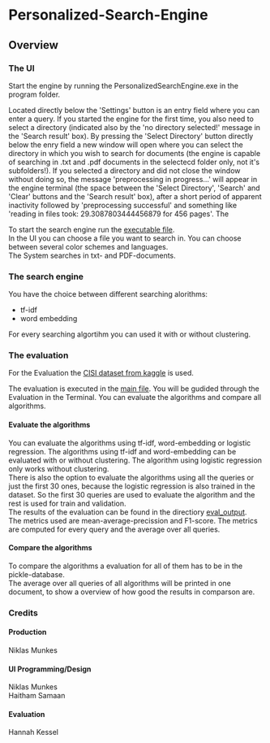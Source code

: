 # Personalized-Search-Engine
## Overview
### The UI
Start the engine by running the PersonalizedSearchEngine.exe in the program folder.

Located directly below the 'Settings' button is an entry field where you can enter a query. If you started the engine for the first time, you also need to select a directory (indicated also by the 'no directory selected!' message in the 'Search result' box). By pressing the 'Select Directory' button directly below the enry field a new window will open where you can select the directory in which you wish to search for documents (the engine is capable of searching in .txt and .pdf documents in the selectecd folder only, not it's subfolders!). If you selected a directory and did not close the window without doing so, the message 'preprocessing in progress...' will appear in the engine terminal (the space between the 'Select Directory', 'Search' and 'Clear' buttons and the 'Search result' box), after a short period of apparent inactivity followed by 'preprocessing successful' and something like 'reading in files took: 29.3087803444456879 for 456 pages'. The 

To start the search engine run the [executable file](https://github.com/L-Kasu/Personalized-Search-Engine/blob/main/executable.py).  
In the UI you can choose a file you want to search in. 
You can choose between several color schemes and languages.  
The System searches in txt- and PDF-documents.  

### The search engine  
You have the choice between different searching alorithms:
- tf-idf
- word embedding  

For every searching algortihm you can used it with or without clustering.  

### The evaluation
For the Evaluation the [CISI dataset from kaggle](https://www.kaggle.com/dmaso01dsta/cisi-a-dataset-for-information-retrieval) is used. 

The evaluation is executed in the [main file](https://github.com/L-Kasu/Personalized-Search-Engine/blob/main/main.py). You will be gudided through the Evaluation in the Terminal. You can evaluate the algorithms and compare all algorithms. 
#### Evaluate the algorithms
You can evaluate the algorithms using tf-idf, word-embedding or logistic regression. The algorithms using tf-idf and word-embedding can be evaluated with or without clustering. The algorithm using logistic regression only works without clustering.  
There is also the option to evaluate the algorithms using all the queries or just the first 30 ones, because the logistic regression is also trained in the dataset. So the first 30 queries are used to evaluate the algorithm and the rest is used for train and validation.  
The results of the evaluation can be found in the directiory [eval_output](https://github.com/L-Kasu/Personalized-Search-Engine/tree/main/eval_output).  
The metrics used are mean-average-precission and F1-score. The metrics are computed for every query and the average over all queries.  
#### Compare the algorithms
To compare the algorithms a evaluation for all of them has to be in the pickle-database.  
The average over all queries of all algorithms will be printed in one document, to show a overview of how good the results in comparson are.  


### Credits

#### Production
Niklas Munkes

#### UI Programming/Design
Niklas Munkes  
Haitham Samaan

#### Evaluation
Hannah Kessel  
